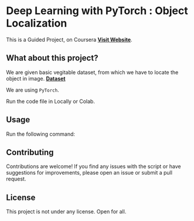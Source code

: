 # **Deep Learning with PyTorch : Object Localization**

This is a Guided Project, on Coursera **[Visit Website](https://www.coursera.org/projects/deep-learning-with-pytorch--object-localization)**.

## **What about this project?**

We are given basic vegitable dataset, from which we have to locate the object in image. **[Dataset](https://github.com/parth1620/object-localization-dataset.git)**

We are using `PyTorch`.

Run the code file in Locally or Colab.

## **Usage**

Run the following command:

## **Contributing**

Contributions are welcome! If you find any issues with the script or have suggestions for improvements, please open an issue or submit a pull request.

## **License**

This project is not under any license. Open for all.
